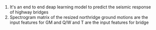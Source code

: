 1. It's an end to end deap learning model to predict the seismic response of highway bridges
2. Spectrogram matrix of the resized northridge ground motions are the input features for GM and Q/W and T are the input features for bridge